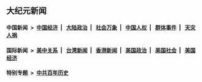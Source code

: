## 大纪元新闻

#### 中国新闻 &nbsp;>&nbsp; [中国经济](indexes/ncid283/README.md?07210445) &nbsp;| &nbsp; [大陆政治](indexes/ncid277/README.md?07210445) &nbsp;| &nbsp; [社会万象](indexes/ncid282/README.md?07210445) &nbsp;| &nbsp; [中国人权](indexes/ncid278/README.md?07210445) &nbsp;| &nbsp; [群体事件](indexes/ncid279/README.md?07210445) &nbsp;| &nbsp; [天灾人祸](indexes/ncid280/README.md?07210445)

#### 国际新闻 &nbsp;>&nbsp; [美中关系](indexes/nf1412576/README.md?07210445) &nbsp;| &nbsp; [台湾新闻](indexes/ncid1349361/README.md?07210445) &nbsp;| &nbsp; [香港新闻](indexes/ncid1349362/README.md?07210445) &nbsp;| &nbsp; [美国政治](indexes/ncid1078159/README.md?07210445) &nbsp;| &nbsp; [美国社会](indexes/ncid1078160/README.md?07210445) &nbsp;| &nbsp; [美国经济](indexes/ncid1078158/README.md?07210445)

#### 特别专题 &nbsp;>&nbsp; [中共百年历史](https://github.com/easy2view/epoch-special/blob/master/README.md?07210445)  
